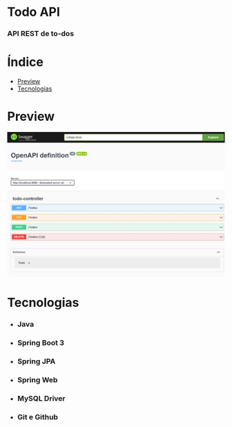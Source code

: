 # Todo API

### API REST de to-dos

Índice
=================

   * [Preview](#Preview)
   * [Tecnologias](#Tecnologias)


# Preview
![Prévia do Swagger](./img/swagger.jpeg)





# Tecnologias
- ### Java
- ### Spring Boot 3
- ### Spring JPA
- ### Spring Web
- ### MySQL Driver
- ### Git e Github